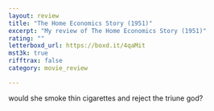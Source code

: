 ```yaml
---
layout: review
title: "The Home Economics Story (1951)"
excerpt: "My review of The Home Economics Story (1951)"
rating: ""
letterboxd_url: https://boxd.it/4qaMit
mst3k: true
rifftrax: false
category: movie_review

---
```


would she smoke thin cigarettes and reject the triune god?